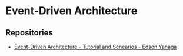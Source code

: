 
# Event-Driven Architecture

## Repositories
* [Event-Driven Architecture - Tutorial and Scnearios - Edson Yanaga](https://github.com/redhat-developer-demos/eda-tutorial)
